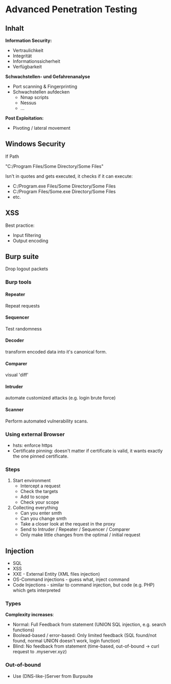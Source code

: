 # Advanced Penetration Testing

## Inhalt

**Information Security:**

- Vertraulichkeit
- Integrität 
- Informationssicherheit 
- Verfügbarkeit




**Schwachstellen- und Gefahrenanalyse**

- Port scanning & Fingerprinting
- Schwachstellen aufdecken
    - Nmap scripts 
    - Nessus 
    - ...


**Post Exploitation:**

- Pivoting / lateral movement


## Windows Security

If Path 

"C:/Program Files/Some Directory/Some Files"

Isn't in quotes and gets executed, it checks if it can execute: 
- C:/Program.exe Files/Some Directory/Some Files
- C:/Program Files/Some.exe Directory/Some Files 
- etc.


## XSS 

Best practice: 

- Input filtering
- Output encoding


## Burp suite

Drop logout packets

### Burp tools

#### Repeater 

Repeat requests


#### Sequencer

Test randomness


#### Decoder 

transform encoded data into it's canonical form.


#### Comparer 

visual 'diff'


#### Intruder 

automate customized attacks (e.g. login brute force)


#### Scanner 

Perform automated vulnerability scans.


### Using external Browser 

- hsts: enforce https
- Certificate pinning: doesn't matter if certificate is valid, it wants exactly the one pinned certificate.


### Steps 

1. Start environment
    - Intercept a request
    - Check the targets
    - Add to scope
    - Check your scope 
2. Collecting everything
    - Can you enter smth
    - Can you change smth 
    - Take a closer look at the request in the proxy
    - Send to Intruder / Repeater / Sequencer / Comparer
    - Only make little changes from the optimal / initial request 



## Injection 

- SQL
- XSS
- XXE - External Entity (XML files injection)
- OS-Command injections - guess what, inject command
- Code Injections - similar to command injection, but code (e.g. PHP) which gets interpreted


### Types 

**Complexity increases**:

- Normal: Full Feedback from statement (UNION SQL injection, e.g. search functions)
- Boolead-based / error-based: Only limited feedback (SQL found/not found, normal UNION doesn't work, login function)
- Blind: No feedback from statement (time-based, out-of-bound -> curl request to <passwd>.myserver.xyz)


### Out-of-bound 


- Use (DNS-like-)Server from Burpsuite



